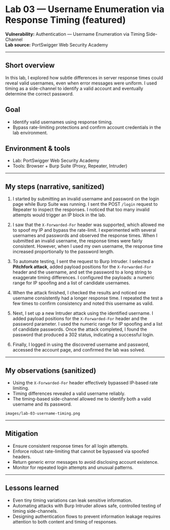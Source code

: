 # Lab 03 — Username Enumeration via Response Timing (featured)

**Vulnerability:** Authentication — Username Enumeration via Timing Side-Channel  
**Lab source:** PortSwigger Web Security Academy  


---

## Short overview
In this lab, I explored how subtle differences in server response times could reveal valid usernames, even when error messages were uniform. I used timing as a side-channel to identify a valid account and eventually determine the correct password.

## Goal
- Identify valid usernames using response timing.  
- Bypass rate-limiting protections and confirm account credentials in the lab environment.

## Environment & tools
- Lab: PortSwigger Web Security Academy  
- Tools: Browser + Burp Suite (Proxy, Repeater, Intruder)

---

## My steps (narrative, sanitized)

1. I started by submitting an invalid username and password on the login page while Burp Suite was running. I sent the POST `/login` request to Repeater to inspect the responses. I noticed that too many invalid attempts would trigger an IP block in the lab.

2. I saw that the `X-Forwarded-For` header was supported, which allowed me to spoof my IP and bypass the rate-limit. I experimented with several usernames and passwords and observed the response times. When I submitted an invalid username, the response times were fairly consistent. However, when I used my own username, the response time increased proportionally to the password length.

3. To automate testing, I sent the request to Burp Intruder. I selected a **Pitchfork attack**, added payload positions for the `X-Forwarded-For` header and the username, and set the password to a long string to exaggerate timing differences. I configured the payloads: a numeric range for IP spoofing and a list of candidate usernames.

4. When the attack finished, I checked the results and noticed one username consistently had a longer response time. I repeated the test a few times to confirm consistency and noted this username as valid.

5. Next, I set up a new Intruder attack using the identified username. I added payload positions for the `X-Forwarded-For` header and the password parameter. I used the numeric range for IP spoofing and a list of candidate passwords. Once the attack completed, I found the password that produced a 302 status, indicating a successful login.

6. Finally, I logged in using the discovered username and password, accessed the account page, and confirmed the lab was solved.

---

## My observations (sanitized)
- Using the `X-Forwarded-For` header effectively bypassed IP-based rate limiting.  
- Timing differences revealed a valid username reliably.  
- The timing-based side-channel allowed me to identify both a valid username and its password.  

`images/lab-03-username-timing.png` 

---

## Mitigation
- Ensure consistent response times for all login attempts.  
- Enforce robust rate-limiting that cannot be bypassed via spoofed headers.  
- Return generic error messages to avoid disclosing account existence.  
- Monitor for repeated login attempts and unusual patterns.

---

## Lessons learned
- Even tiny timing variations can leak sensitive information.  
- Automating attacks with Burp Intruder allows safe, controlled testing of timing side-channels.  
- Designing authentication flows to prevent information leakage requires attention to both content and timing of responses.
